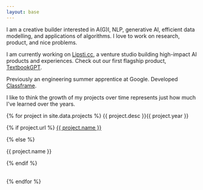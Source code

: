 ```yaml
---
layout: base
---
```


I am a creative builder interested in A(G)I, NLP, generative AI, efficient data modelling, and applications of algorithms. I love to work on research, product, and nice problems.

I am currently working on [Lipsti.cc](https://lipsti.cc), a venture studio building high-impact AI products and experiences.
Check out our first flagship product, [TextbookGPT](https://book.lipsti.cc).

Previously an engineering summer apprentice at Google. Developed [Classframe](https://aarushgupta.com/classframe).

I like to think the growth of my projects over time represents just how much I've learned over the years.

<div class = "projects">
{% for project in site.data.projects %}
<span class = "date"><span class = "desc">{{ project.desc }}</span>{{ project.year }}</span>

{% if project.url %}
<a href = "{{ project.url }}">{{ project.name }}</a>

{% else %}
<p>{{ project.name }}</p>

{% endif %}
<br><br>

{% endfor %}
</div>

<footer>
    <a href = "https://twitter.com/notallm" target = "_blank"><i class = "bi bi-twitter"></i></a>
    <a href = "https://github.com/notallm" target = "_blank"><i class = "bi bi-github"></i></a>
    <a href = "https://linkedin.com/in/aarushgupta001" target = "_blank"><i class = "bi bi-linkedin"></i></a>
    <a href = "mailto:hi@aarushgupta.com" target = "_blank"><i class = "bi bi-envelope-fill"></i></a>
</footer>
